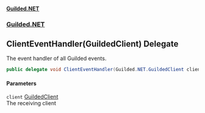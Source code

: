 #### [Guilded.NET](Guilded_NET_Base.md 'Guilded.NET.Base')
### [Guilded.NET](Guilded_NET_Base.md#Guilded_NET 'Guilded.NET')
## ClientEventHandler(GuildedClient) Delegate
The event handler of all Guilded events.  
```csharp
public delegate void ClientEventHandler(Guilded.NET.GuildedClient client);
```
#### Parameters
<a name='Guilded_NET_ClientEventHandler(Guilded_NET_GuildedClient)_client'></a>
`client` [GuildedClient](GuildedClient.md 'Guilded.NET.GuildedClient')  
The receiving client
  
